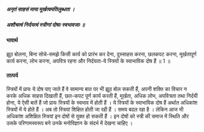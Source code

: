 ##### अनृतं साहसं माया मूर्खत्वमतिलुब्धता ।
##### अशौचत्वं निर्दयत्वं स्त्रीणां दोषाः स्वभावजाः ॥

#### भावार्थ

झूठ बोलना, बिना सोचे-समझे किसी कार्य को प्रारंभ कर देना, दुस्साहस करना, छलकपट करना, मूर्खतापूर्ण कार्य करना, लोभ करना, अपवित्र रहना और निर्दयता-ये स्त्रियों के स्वाभाविक दोष हैं ॥ 1 ॥

#### तात्पर्य

स्त्रियों में प्रायः ये दोष पाए जाते हैं वे सामान्य बात पर भी झूठ बोल सकती हैं, अपनी शक्ति का विचार न करके अधिक साहस दिखाती हैं, छल-कपट पूर्ण कार्य करती हैं, मूर्खता, अधिक लोभ, अपवित्रता तथा निर्दयी होना, ये ऐसी बातें हैं जो प्रायः स्त्रियों के स्वभाव में होती हैं । ये स्त्रियों के स्वाभाविक दोष हैं अर्थात अधिकांश स्त्रियों में ये होते हैं । अब तो स्त्रियां शिक्षित होती जा रही हैं । समय बदल रहा है । लेकिन आज भी अधिकांश अशिक्षित स्त्रियां इन दोषों से युक्त हो सकती हैं । इन दोषों को स्त्री की समाज में स्थिति और उसके परिणामस्वरूप बने उनके मनोविज्ञान के संदर्भ में देखना चाहिए ।